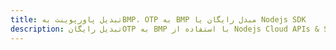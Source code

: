 ---title: تبدیل پاورپوینت بهBMP، OTP به BMP مبدل رایگان یا Nodejs SDKdescription: تبدیل رایگانOTP به BMP با استفاده از Nodejs Cloud APIs & SDK. همچنین اسناد Microsoft PowerPoint را در Cloud ایجاد، ویرایش و رندر کنید.---